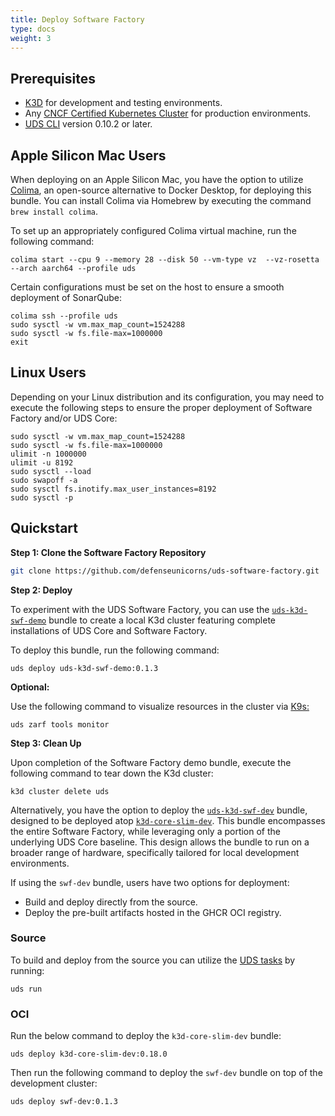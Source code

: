```yaml
---
title: Deploy Software Factory
type: docs
weight: 3
---
```


## Prerequisites

- [K3D](https://k3d.io/) for development and testing environments.
- Any [CNCF Certified Kubernetes Cluster](https://www.cncf.io/training/certification/software-conformance/#logos) for production environments.
- [UDS CLI](https://github.com/defenseunicorns/uds-cli?tab=readme-ov-file#install) version 0.10.2 or later.

## Apple Silicon Mac Users

When deploying on an Apple Silicon Mac, you have the option to utilize [Colima](https://github.com/abiosoft/colima), an open-source alternative to Docker Desktop, for deploying this bundle. You can install Colima via Homebrew by executing the command `brew install colima`.

To set up an appropriately configured Colima virtual machine, run the following command:

```git
colima start --cpu 9 --memory 28 --disk 50 --vm-type vz  --vz-rosetta --arch aarch64 --profile uds
```

Certain configurations must be set on the host to ensure a smooth deployment of SonarQube:

```git
colima ssh --profile uds
sudo sysctl -w vm.max_map_count=1524288
sudo sysctl -w fs.file-max=1000000
exit
```

## Linux Users

Depending on your Linux distribution and its configuration, you may need to execute the following steps to ensure the proper deployment of Software Factory and/or UDS Core:

```git
sudo sysctl -w vm.max_map_count=1524288
sudo sysctl -w fs.file-max=1000000
ulimit -n 1000000
ulimit -u 8192
sudo sysctl --load
sudo swapoff -a
sudo sysctl fs.inotify.max_user_instances=8192
sudo sysctl -p
```

## Quickstart

**Step 1: Clone the Software Factory Repository**

```bash
git clone https://github.com/defenseunicorns/uds-software-factory.git
```

**Step 2: Deploy**

To experiment with the UDS Software Factory, you can use the [`uds-k3d-swf-demo`](https://github.com/defenseunicorns/uds-software-factory/blob/main/bundles/k3d-demo/README.md) bundle to create a local K3d cluster featuring complete installations of UDS Core and Software Factory.

To deploy this bundle, run the following command:

```git
uds deploy uds-k3d-swf-demo:0.1.3
```

**Optional:**

Use the following command to visualize resources in the cluster via [K9s:](https://k9scli.io/)

```git
uds zarf tools monitor
```

**Step 3: Clean Up**

Upon completion of the Software Factory demo bundle, execute the following command to tear down the K3d cluster:

```git
k3d cluster delete uds
```

Alternatively, you have the option to deploy the [`uds-k3d-swf-dev`](https://github.com/defenseunicorns/uds-software-factory/blob/main/bundles/dev/README.md) bundle, designed to be deployed atop [`k3d-core-slim-dev`](https://github.com/defenseunicorns/uds-core/blob/main/bundles/k3d-slim-dev/README.md). This bundle encompasses the entire Software Factory, while leveraging only a portion of the underlying UDS Core baseline. This design allows the bundle to run on a broader range of hardware, specifically tailored for local development environments.

If using the `swf-dev` bundle, users have two options for deployment:

- Build and deploy directly from the source.
- Deploy the pre-built artifacts hosted in the GHCR OCI registry.

### Source

To build and deploy from the source you can utilize the [UDS tasks](https://github.com/defenseunicorns/uds-software-factory/tree/main/tasks) by running:

```git
uds run
```

### OCI

Run the below command to deploy the `k3d-core-slim-dev` bundle:

```git
uds deploy k3d-core-slim-dev:0.18.0
```

Then run the following command to deploy the `swf-dev` bundle on top of the development cluster:

```git
uds deploy swf-dev:0.1.3
```
